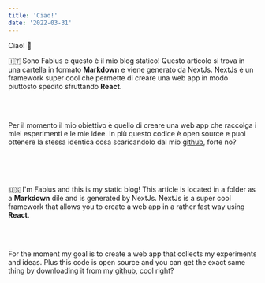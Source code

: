 ```yaml
---
title: 'Ciao!'
date: '2022-03-31'
---
```


Ciao! 👋

🇮🇹
Sono Fabius e questo è il mio blog statico!
Questo articolo si trova in una cartella in formato __Markdown__ e viene generato da NextJs.
NextJs è un framework super cool che permette di creare una web app in modo piuttosto spedito sfruttando __React__.

\
&nbsp;

Per il momento il mio obiettivo è quello di creare una web app che raccolga i miei esperimenti e le mie idee.
In più questo codice è open source e puoi ottenere la stessa identica cosa scaricandolo dal mio [github](https://github.com/magusfabius), forte no?

\
&nbsp;
\
&nbsp;


🇺🇸
I'm Fabius and this is my static blog!
This article is located in a folder as a __Markdown__ dile and is generated by NextJs.
NextJs is a super cool framework that allows you to create a web app in a rather fast way using __React__.

\
&nbsp;

For the moment my goal is to create a web app that collects my experiments and ideas.
Plus this code is open source and you can get the exact same thing by downloading it from my [github](https://github.com/magusfabius), cool right?


